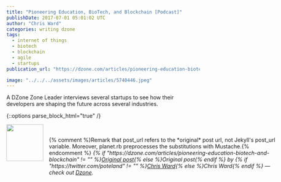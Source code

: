 ```yaml
---
title: "Pioneering Education, BioTech, and Blockchain [Podcast]"
publishDate: 2017-07-01 05:01:02 UTC
author: "Chris Ward"
categories: writing dzone
tags:
  - internet of things
  - biotech
  - blockchain
  - agile
  - startups
publication_url: "https://dzone.com/articles/pioneering-education-biotech-and-blockchain"

image: "../../../assets/images/articles/5740446.jpeg"
---
```

A DZone Zone Leader interviews several startups to see how their developers are shaping the future across several industries.


{::options parse_block_html="true" /}
<div class="author">
   <img src="https://www.rss-specifications.com/rss-spec-rss.gif" style="width: 96px; height: 96;">
   <span style="position: absolute; padding: 32px 15px;">{% comment %}Remark that post_url refers to the *original* post url, not Jekyll's post_url variable. Moreover, planet.rb preprocesses the substitutions with Mustache.{% endcomment %}
      <i>{% if "https://dzone.com/articles/pioneering-education-biotech-and-blockchain" != "" %}<a href="https://dzone.com/articles/pioneering-education-biotech-and-blockchain">Original post</a>{% else %}Original post{% endif %} by {% if "https://twitter.com/poteland" != "" %}<a href="https://twitter.com/poteland">Chris Ward</a>{% else %}Chris Ward{% endif %} &mdash; check out <a href="https://dzone.com">Dzone</a>.</i>
  </span>
</div>

